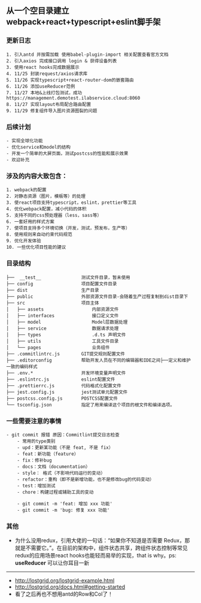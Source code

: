 ## 从一个空目录建立webpack+react+typescript+eslint脚手架

### 更新日志
```
1. 引入antd 并按需加载 使用babel-plugin-import 相关配置查看官方文档
2. 引入axios 完成接口调用 login & 获得设备列表
3. 使用react hooks完成数据展示
4. 11/25 封装request/axios请求库
5. 11/26 实现typescript+react-router-dom的嵌套路由
6. 11/26 添加useReducer范例
7. 11/27 本地&上线打包测试，成功https://management.demotest.ilabservice.cloud:8060
8. 11/27 实现layout布局配合路由配置
9. 11/29 修复组件导入图片资源图裂的问题
```
### 后续计划
```
- 实现全球化功能
- 优化service和model的结构 
- 开发一个简单的大屏页面，测试postcss的性能和展示效果
- 欢迎补充
```
### 涉及的内容大致包含：
```
1. webpack的配置
2. 对静态资源（图片，模板等）的处理
3. 使react项目支持typescript，eslint，prettier等工具
4. 优化webpack配置，减小代码的体积
5. 支持不同的css预处理器（less，sass等）
6. 一套好用的样式方案
7. 使项目支持多个环境切换（开发，测试，预发布，生产等）
8. 使用规则来自动约束代码规范
9. 优化开发体验
10. 一些优化项目性能的建议
```
### 目录结构
```
├──  __test__               测试文件目录，暂未使用
├── config                  项目配置文件目录
├── dist                    生产目录
├── public                  外部资源文件目录-会随着生产过程复制到dist目录下
├── src                     项目主体
│   ├── assets                  内部资源文件
│   ├── interfaces              接口定义文件
│   ├── model                   Model层数据处理 
│   ├── service                 数据请求处理
│   ├── types                   .d.ts 声明文件
│   ├── utils                   工具文件目录
│   └── pages                   业务组件
├── .commitlintrc.js        GIT提交规则配置文件
├── .editorconfig           帮助开发人员在不同的编辑器和IDE之间├──定义和维护一致的编码样式
├── .env.*                  开发环境变量声明文件
├── .eslintrc.js            eslint配置文件
├── .prettierrc.js          代码格式化配置文件
├── jest.config.js          jest测试单元配置文件
├── postcss.config.js       POSTCSS配置文件
└── tsconfig.json           指定了用来编译这个项目的根文件和编译选项。
```
### 一些需要注意的事情
```
- git commit 报错 原因：Commitlint提交日志检查
    - 常用的type类别
    - upd：更新某功能（不是 feat, 不是 fix）
    - feat：新功能（feature）
    - fix：修补bug
    - docs：文档（documentation）
    - style： 格式（不影响代码运行的变动）
    - refactor：重构（即不是新增功能，也不是修改bug的代码变动）
    - test：增加测试
    - chore：构建过程或辅助工具的变动

    - git commit -m 'feat: 增加 xxx 功能'
    - git commit -m 'bug: 修复 xxx 功能'
```
### 其他
- 为什么没用redux，引用大佬的一句话：“如果你不知道是否需要 Redux，那就是不需要它。”。在目前的架构中，组件状态共享，跨组件状态控制等常见redux的应用场景react hooks也能轻而易举的实现，that is why。ps: __useReducer__ 可以让你耳目一新
---
- http://lostgrid.org/lostgrid-example.html
- http://lostgrid.org/docs.html#getting-started
- 看了之后再也不想用antd的Row和Col了！